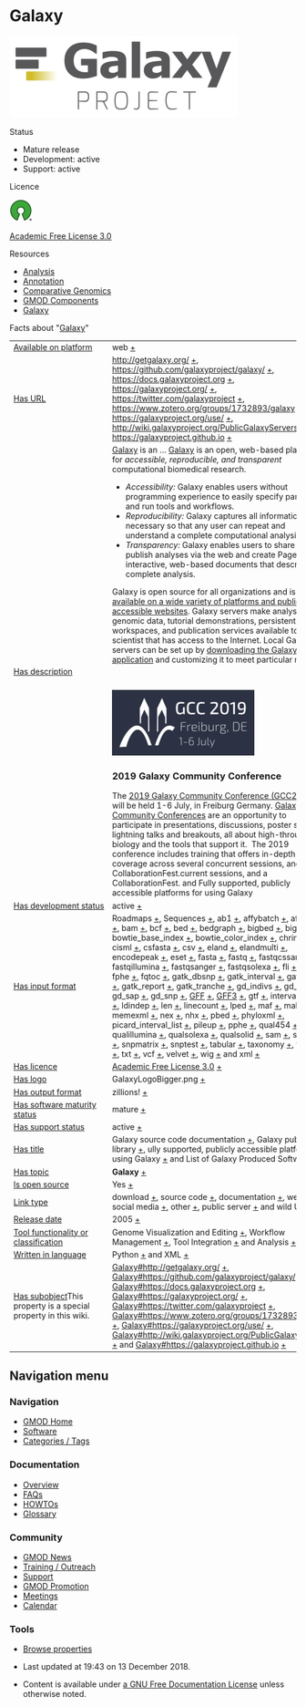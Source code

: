 <span id="top"></span>

# <span dir="auto">Galaxy</span>

<img
src="https://raw.githubusercontent.com/GMOD/gmod.github.io/main/mediawiki/images/thumb/c/c7/GalaxyLogoBigger.png/400px-GalaxyLogoBigger.png"
srcset="https://raw.githubusercontent.com/GMOD/gmod.github.io/main/mediawiki/images/thumb/c/c7/GalaxyLogoBigger.png/600px-GalaxyLogoBigger.png 1.5x, https://raw.githubusercontent.com/GMOD/gmod.github.io/main/mediawiki/images/thumb/c/c7/GalaxyLogoBigger.png/800px-GalaxyLogoBigger.png 2x"
width="400" height="142" alt="Galaxy logo" />

Status

- Mature release
- Development: active
- Support: active

Licence

<a href="http://opensource.org/" rel="nofollow"><img
src="https://raw.githubusercontent.com/GMOD/gmod.github.io/main/mediawiki/images/thumb/6/66/Osi_symbol.png/40px-Osi_symbol.png"
srcset="https://raw.githubusercontent.com/GMOD/gmod.github.io/main/mediawiki/images/thumb/6/66/Osi_symbol.png/60px-Osi_symbol.png 1.5x, https://raw.githubusercontent.com/GMOD/gmod.github.io/main/mediawiki/images/thumb/6/66/Osi_symbol.png/80px-Osi_symbol.png 2x"
width="40" height="39" alt="} is open source" /></a>

<a href="http://opensource.org/licenses/AFL-3.0" class="external text"
rel="nofollow">Academic Free License 3.0</a>

Resources

- [Analysis](Category%253AAnalysis "Category%253AAnalysis")
- [Annotation](Category%253AAnnotation "Category%253AAnnotation")
- [Comparative
  Genomics](Category%253AComparative_Genomics "Category%253AComparative Genomics")
- [GMOD Components](Category%253AGMOD_Components "Category%253AGMOD Components")
- [Galaxy](Category%253AGalaxy "Category%253AGalaxy")

<span class="smwfactboxhead">Facts about
"<span class="swmfactboxheadbrowse">[Galaxy](Special%253ABrowse/Galaxy "Special%253ABrowse/Galaxy")</span>"</span>

<table class="smwfacttable">
<colgroup>
<col style="width: 50%" />
<col style="width: 50%" />
</colgroup>
<tbody>
<tr class="odd row-odd">
<td class="smwpropname"><a href="Property%253AAvailable_on_platform"
title="Property:Available on platform">Available on platform</a></td>
<td class="smwprops">web <span class="smwsearch"><a
href="Special%253ASearchByProperty/Available-20on-20platform/web"
title="Special%253ASearchByProperty/Available-20on-20platform/web">+</a></span></td>
</tr>
<tr class="even row-even">
<td class="smwpropname"><a href="Property%253AHas_URL"
title="Property:Has URL">Has URL</a></td>
<td class="smwprops"><a href="http://getgalaxy.org/"
class="external free" rel="nofollow">http://getgalaxy.org/</a> <span
class="smwsearch"><a
href="Special%253ASearchByProperty/Has-20URL/http%253A-2F-2Fgetgalaxy.org-2F"
title="Special%253ASearchByProperty/Has-20URL/http%253A-2F-2Fgetgalaxy.org-2F">+</a></span>,
<a href="https://github.com/galaxyproject/galaxy/" class="external free"
rel="nofollow">https://github.com/galaxyproject/galaxy/</a> <span
class="smwsearch"><a
href="Special%253ASearchByProperty/Has-20URL/https%253A-2F-2Fgithub.com-2Fgalaxyproject-2Fgalaxy-2F"
title="Special%253ASearchByProperty/Has-20URL/https%253A-2F-2Fgithub.com-2Fgalaxyproject-2Fgalaxy-2F">+</a></span>,
<a href="https://docs.galaxyproject.org" class="external free"
rel="nofollow">https://docs.galaxyproject.org</a> <span
class="smwsearch"><a
href="Special%253ASearchByProperty/Has-20URL/https%253A-2F-2Fdocs.galaxyproject.org"
title="Special%253ASearchByProperty/Has-20URL/https%253A-2F-2Fdocs.galaxyproject.org">+</a></span>,
<a href="https://galaxyproject.org/" class="external free"
rel="nofollow">https://galaxyproject.org/</a> <span class="smwsearch"><a
href="Special%253ASearchByProperty/Has-20URL/https%253A-2F-2Fgalaxyproject.org-2F"
title="Special%253ASearchByProperty/Has-20URL/https%253A-2F-2Fgalaxyproject.org-2F">+</a></span>,
<a href="https://twitter.com/galaxyproject" class="external free"
rel="nofollow">https://twitter.com/galaxyproject</a> <span
class="smwsearch"><a
href="Special%253ASearchByProperty/Has-20URL/https%253A-2F-2Ftwitter.com-2Fgalaxyproject"
title="Special%253ASearchByProperty/Has-20URL/https%253A-2F-2Ftwitter.com-2Fgalaxyproject">+</a></span>,
<a href="https://www.zotero.org/groups/1732893/galaxy"
class="external free"
rel="nofollow">https://www.zotero.org/groups/1732893/galaxy</a> <span
class="smwsearch"><a
href="Special%253ASearchByProperty/Has-20URL/https%253A-2F-2Fwww.zotero.org-2Fgroups-2F1732893-2Fgalaxy"
title="Special%253ASearchByProperty/Has-20URL/https%253A-2F-2Fwww.zotero.org-2Fgroups-2F1732893-2Fgalaxy">+</a></span>,
<a href="https://galaxyproject.org/use/" class="external free"
rel="nofollow">https://galaxyproject.org/use/</a> <span
class="smwsearch"><a
href="Special%253ASearchByProperty/Has-20URL/https%253A-2F-2Fgalaxyproject.org-2Fuse-2F"
title="Special%253ASearchByProperty/Has-20URL/https%253A-2F-2Fgalaxyproject.org-2Fuse-2F">+</a></span>,
<a href="http://wiki.galaxyproject.org/PublicGalaxyServers"
class="external free"
rel="nofollow">http://wiki.galaxyproject.org/PublicGalaxyServers</a>
<span class="smwsearch"><a
href="Special%253ASearchByProperty/Has-20URL/http%253A-2F-2Fwiki.galaxyproject.org-2FPublicGalaxyServers"
title="Special%253ASearchByProperty/Has-20URL/http%253A-2F-2Fwiki.galaxyproject.org-2FPublicGalaxyServers">+</a></span>
and <a href="https://galaxyproject.github.io" class="external free"
rel="nofollow">https://galaxyproject.github.io</a> <span
class="smwsearch"><a
href="Special%253ASearchByProperty/Has-20URL/https%253A-2F-2Fgalaxyproject.github.io"
title="Special%253ASearchByProperty/Has-20URL/https%253A-2F-2Fgalaxyproject.github.io">+</a></span></td>
</tr>
<tr class="odd row-odd">
<td class="smwpropname"><a href="Property%253AHas_description"
title="Property:Has description">Has description</a></td>
<td class="smwprops"><a href="https://galaxyproject.org/"
class="external text" rel="nofollow">Galaxy</a> is an <span
class="smw-highlighter" data-type="2" data-state="persistent"
data-title="Information"><span class="smwtext"> … </span><span
class="smwttcontent"><a href="https://galaxyproject.org/"
class="external text" rel="nofollow">Galaxy</a> is an open, web-based
platform for <em>accessible, reproducible, and transparent</em>
computational biomedical research. </span></span>
<ul>
<li><em>Accessibility:</em> Galaxy enables users without programming
experience to easily specify parameters and run tools and
workflows.</li>
<li><em>Reproducibility:</em> Galaxy captures all information necessary
so that any user can repeat and understand a complete computational
analysis.</li>
<li><em>Transparency:</em> Galaxy enables users to share and publish
analyses via the web and create Pages--interactive, web-based documents
that describe a complete analysis.</li>
</ul>
<p>Galaxy is open source for all organizations and is <a
href="https://galaxyproject.org/use/" class="external text"
rel="nofollow">available on a wide variety of platforms and publicly
accessible websites</a>. Galaxy servers make analysis tools, genomic
data, tutorial demonstrations, persistent workspaces, and publication
services available to any scientist that has access to the Internet.
Local Galaxy servers can be set up by <a href="http://getgalaxy.org/"
class="external text" rel="nofollow">downloading the Galaxy
application</a> and customizing it to meet particular needs.</p>
<p><br />
</p>

<img
src="https://raw.githubusercontent.com/GMOD/gmod.github.io/main/mediawiki/images/thumb/e/ed/GCC2019Logo.png/250px-GCC2019Logo.png"
srcset="https://raw.githubusercontent.com/GMOD/gmod.github.io/main/mediawiki/images/e/ed/GCC2019Logo.png 1.5x, https://raw.githubusercontent.com/GMOD/gmod.github.io/main/mediawiki/images/e/ed/GCC2019Logo.png 2x"
width="250" height="115"
alt="link=https://galaxyproject.org/events/gcc2019/ 2019 Galaxy Community Conference" />

<h3 id="galaxy-community-conferenceedit"><span
id="2019_Galaxy_Community_Conference" class="mw-headline">2019 Galaxy
Community Conference</span>
</span></h3>
The <a href="https://galaxyproject.org/events/gcc2019"
class="external text" rel="nofollow">2019 Galaxy Community Conference
(GCC2019)</a> will be held 1-6 July, in Freiburg Germany. <a
href="https://galaxyproejct.org/gcc2" class="external text"
rel="nofollow">Galaxy Community Conferences</a> are an opportunity to
participate in presentations, discussions, poster sessions, lightning
talks and breakouts, all about high-throughput biology and the tools
that support it.  The 2019 conference includes training that offers
in-depth topic coverage across several concurrent sessions, and a
CollaborationFest.current sessions, and a CollaborationFest.  and Fully supported,
publicly accessible platforms for using Galaxy </td>
</tr>
<tr class="even row-even">
<td class="smwpropname"><a href="Property%253AHas_development_status"
title="Property:Has development status">Has development status</a></td>
<td class="smwprops">active <span class="smwsearch"><a
href="Special%253ASearchByProperty/Has-20development-20status/active"
title="Special%253ASearchByProperty/Has-20development-20status/active">+</a></span></td>
</tr>
<tr class="odd row-odd">
<td class="smwpropname"><a href="Property%253AHas_input_format"
title="Property:Has input format">Has input format</a></td>
<td class="smwprops">Roadmaps <span class="smwsearch"><a
href="Special%253ASearchByProperty/Has-20input-20format/Roadmaps"
title="Special%253ASearchByProperty/Has-20input-20format/Roadmaps">+</a></span>,
Sequences <span class="smwsearch"><a
href="Special%253ASearchByProperty/Has-20input-20format/Sequences"
title="Special%253ASearchByProperty/Has-20input-20format/Sequences">+</a></span>,
ab1 <span class="smwsearch"><a
href="Special%253ASearchByProperty/Has-20input-20format/ab1"
title="Special%253ASearchByProperty/Has-20input-20format/ab1">+</a></span>,
affybatch <span class="smwsearch"><a
href="Special%253ASearchByProperty/Has-20input-20format/affybatch"
title="Special%253ASearchByProperty/Has-20input-20format/affybatch">+</a></span>,
afg <span class="smwsearch"><a
href="Special%253ASearchByProperty/Has-20input-20format/afg"
title="Special%253ASearchByProperty/Has-20input-20format/afg">+</a></span>,
axt <span class="smwsearch"><a
href="Special%253ASearchByProperty/Has-20input-20format/axt"
title="Special%253ASearchByProperty/Has-20input-20format/axt">+</a></span>,
bam <span class="smwsearch"><a
href="Special%253ASearchByProperty/Has-20input-20format/bam"
title="Special%253ASearchByProperty/Has-20input-20format/bam">+</a></span>,
bcf <span class="smwsearch"><a
href="Special%253ASearchByProperty/Has-20input-20format/bcf"
title="Special%253ASearchByProperty/Has-20input-20format/bcf">+</a></span>,
bed <span class="smwsearch"><a
href="Special%253ASearchByProperty/Has-20input-20format/bed"
title="Special%253ASearchByProperty/Has-20input-20format/bed">+</a></span>,
bedgraph <span class="smwsearch"><a
href="Special%253ASearchByProperty/Has-20input-20format/bedgraph"
title="Special%253ASearchByProperty/Has-20input-20format/bedgraph">+</a></span>,
bigbed <span class="smwsearch"><a
href="Special%253ASearchByProperty/Has-20input-20format/bigbed"
title="Special%253ASearchByProperty/Has-20input-20format/bigbed">+</a></span>,
bigwig <span class="smwsearch"><a
href="Special%253ASearchByProperty/Has-20input-20format/bigwig"
title="Special%253ASearchByProperty/Has-20input-20format/bigwig">+</a></span>,
bowtie_base_index <span class="smwsearch"><a
href="Special%253ASearchByProperty/Has-20input-20format/bowtie_base_index"
title="Special%253ASearchByProperty/Has-20input-20format/bowtie base index">+</a></span>,
bowtie_color_index <span class="smwsearch"><a
href="Special%253ASearchByProperty/Has-20input-20format/bowtie_color_index"
title="Special%253ASearchByProperty/Has-20input-20format/bowtie color index">+</a></span>,
chrint <span class="smwsearch"><a
href="Special%253ASearchByProperty/Has-20input-20format/chrint"
title="Special%253ASearchByProperty/Has-20input-20format/chrint">+</a></span>,
cisml <span class="smwsearch"><a
href="Special%253ASearchByProperty/Has-20input-20format/cisml"
title="Special%253ASearchByProperty/Has-20input-20format/cisml">+</a></span>,
csfasta <span class="smwsearch"><a
href="Special%253ASearchByProperty/Has-20input-20format/csfasta"
title="Special%253ASearchByProperty/Has-20input-20format/csfasta">+</a></span>,
csv <span class="smwsearch"><a
href="Special%253ASearchByProperty/Has-20input-20format/csv"
title="Special%253ASearchByProperty/Has-20input-20format/csv">+</a></span>,
eland <span class="smwsearch"><a
href="Special%253ASearchByProperty/Has-20input-20format/eland"
title="Special%253ASearchByProperty/Has-20input-20format/eland">+</a></span>,
elandmulti <span class="smwsearch"><a
href="Special%253ASearchByProperty/Has-20input-20format/elandmulti"
title="Special%253ASearchByProperty/Has-20input-20format/elandmulti">+</a></span>,
encodepeak <span class="smwsearch"><a
href="Special%253ASearchByProperty/Has-20input-20format/encodepeak"
title="Special%253ASearchByProperty/Has-20input-20format/encodepeak">+</a></span>,
eset <span class="smwsearch"><a
href="Special%253ASearchByProperty/Has-20input-20format/eset"
title="Special%253ASearchByProperty/Has-20input-20format/eset">+</a></span>,
fasta <span class="smwsearch"><a
href="Special%253ASearchByProperty/Has-20input-20format/fasta"
title="Special%253ASearchByProperty/Has-20input-20format/fasta">+</a></span>,
fastq <span class="smwsearch"><a
href="Special%253ASearchByProperty/Has-20input-20format/fastq"
title="Special%253ASearchByProperty/Has-20input-20format/fastq">+</a></span>,
fastqcssanger <span class="smwsearch"><a
href="Special%253ASearchByProperty/Has-20input-20format/fastqcssanger"
title="Special%253ASearchByProperty/Has-20input-20format/fastqcssanger">+</a></span>,
fastqillumina <span class="smwsearch"><a
href="Special%253ASearchByProperty/Has-20input-20format/fastqillumina"
title="Special%253ASearchByProperty/Has-20input-20format/fastqillumina">+</a></span>,
fastqsanger <span class="smwsearch"><a
href="Special%253ASearchByProperty/Has-20input-20format/fastqsanger"
title="Special%253ASearchByProperty/Has-20input-20format/fastqsanger">+</a></span>,
fastqsolexa <span class="smwsearch"><a
href="Special%253ASearchByProperty/Has-20input-20format/fastqsolexa"
title="Special%253ASearchByProperty/Has-20input-20format/fastqsolexa">+</a></span>,
fli <span class="smwsearch"><a
href="Special%253ASearchByProperty/Has-20input-20format/fli"
title="Special%253ASearchByProperty/Has-20input-20format/fli">+</a></span>,
fped <span class="smwsearch"><a
href="Special%253ASearchByProperty/Has-20input-20format/fped"
title="Special%253ASearchByProperty/Has-20input-20format/fped">+</a></span>,
fphe <span class="smwsearch"><a
href="Special%253ASearchByProperty/Has-20input-20format/fphe"
title="Special%253ASearchByProperty/Has-20input-20format/fphe">+</a></span>,
fqtoc <span class="smwsearch"><a
href="Special%253ASearchByProperty/Has-20input-20format/fqtoc"
title="Special%253ASearchByProperty/Has-20input-20format/fqtoc">+</a></span>,
gatk_dbsnp <span class="smwsearch"><a
href="Special%253ASearchByProperty/Has-20input-20format/gatk_dbsnp"
title="Special%253ASearchByProperty/Has-20input-20format/gatk dbsnp">+</a></span>,
gatk_interval <span class="smwsearch"><a
href="Special%253ASearchByProperty/Has-20input-20format/gatk_interval"
title="Special%253ASearchByProperty/Has-20input-20format/gatk interval">+</a></span>,
gatk_recal <span class="smwsearch"><a
href="Special%253ASearchByProperty/Has-20input-20format/gatk_recal"
title="Special%253ASearchByProperty/Has-20input-20format/gatk recal">+</a></span>,
gatk_report <span class="smwsearch"><a
href="Special%253ASearchByProperty/Has-20input-20format/gatk_report"
title="Special%253ASearchByProperty/Has-20input-20format/gatk report">+</a></span>,
gatk_tranche <span class="smwsearch"><a
href="Special%253ASearchByProperty/Has-20input-20format/gatk_tranche"
title="Special%253ASearchByProperty/Has-20input-20format/gatk tranche">+</a></span>,
gd_indivs <span class="smwsearch"><a
href="Special%253ASearchByProperty/Has-20input-20format/gd_indivs"
title="Special%253ASearchByProperty/Has-20input-20format/gd indivs">+</a></span>,
gd_ped <span class="smwsearch"><a
href="Special%253ASearchByProperty/Has-20input-20format/gd_ped"
title="Special%253ASearchByProperty/Has-20input-20format/gd ped">+</a></span>,
gd_sap <span class="smwsearch"><a
href="Special%253ASearchByProperty/Has-20input-20format/gd_sap"
title="Special%253ASearchByProperty/Has-20input-20format/gd sap">+</a></span>,
gd_snp <span class="smwsearch"><a
href="Special%253ASearchByProperty/Has-20input-20format/gd_snp"
title="Special%253ASearchByProperty/Has-20input-20format/gd snp">+</a></span>,
<a href="GFF" title="GFF">GFF</a> <span class="smwsearch"><a
href="Special%253ASearchByProperty/Has-20input-20format/-5B-5BGFF-5D-5D"
title="Special%253ASearchByProperty/Has-20input-20format/-5B-5BGFF-5D-5D">+</a></span>,
<a href="GFF3" title="GFF3">GFF3</a> <span class="smwsearch"><a
href="Special%253ASearchByProperty/Has-20input-20format/-5B-5BGFF3-5D-5D"
title="Special%253ASearchByProperty/Has-20input-20format/-5B-5BGFF3-5D-5D">+</a></span>,
gtf <span class="smwsearch"><a
href="Special%253ASearchByProperty/Has-20input-20format/gtf"
title="Special%253ASearchByProperty/Has-20input-20format/gtf">+</a></span>,
interval <span class="smwsearch"><a
href="Special%253ASearchByProperty/Has-20input-20format/interval"
title="Special%253ASearchByProperty/Has-20input-20format/interval">+</a></span>,
lav <span class="smwsearch"><a
href="Special%253ASearchByProperty/Has-20input-20format/lav"
title="Special%253ASearchByProperty/Has-20input-20format/lav">+</a></span>,
ldindep <span class="smwsearch"><a
href="Special%253ASearchByProperty/Has-20input-20format/ldindep"
title="Special%253ASearchByProperty/Has-20input-20format/ldindep">+</a></span>,
len <span class="smwsearch"><a
href="Special%253ASearchByProperty/Has-20input-20format/len"
title="Special%253ASearchByProperty/Has-20input-20format/len">+</a></span>,
linecount <span class="smwsearch"><a
href="Special%253ASearchByProperty/Has-20input-20format/linecount"
title="Special%253ASearchByProperty/Has-20input-20format/linecount">+</a></span>,
lped <span class="smwsearch"><a
href="Special%253ASearchByProperty/Has-20input-20format/lped"
title="Special%253ASearchByProperty/Has-20input-20format/lped">+</a></span>,
maf <span class="smwsearch"><a
href="Special%253ASearchByProperty/Has-20input-20format/maf"
title="Special%253ASearchByProperty/Has-20input-20format/maf">+</a></span>,
malist <span class="smwsearch"><a
href="Special%253ASearchByProperty/Has-20input-20format/malist"
title="Special%253ASearchByProperty/Has-20input-20format/malist">+</a></span>,
memexml <span class="smwsearch"><a
href="Special%253ASearchByProperty/Has-20input-20format/memexml"
title="Special%253ASearchByProperty/Has-20input-20format/memexml">+</a></span>,
nex <span class="smwsearch"><a
href="Special%253ASearchByProperty/Has-20input-20format/nex"
title="Special%253ASearchByProperty/Has-20input-20format/nex">+</a></span>,
nhx <span class="smwsearch"><a
href="Special%253ASearchByProperty/Has-20input-20format/nhx"
title="Special%253ASearchByProperty/Has-20input-20format/nhx">+</a></span>,
pbed <span class="smwsearch"><a
href="Special%253ASearchByProperty/Has-20input-20format/pbed"
title="Special%253ASearchByProperty/Has-20input-20format/pbed">+</a></span>,
phyloxml <span class="smwsearch"><a
href="Special%253ASearchByProperty/Has-20input-20format/phyloxml"
title="Special%253ASearchByProperty/Has-20input-20format/phyloxml">+</a></span>,
picard_interval_list <span class="smwsearch"><a
href="Special%253ASearchByProperty/Has-20input-20format/picard_interval_list"
title="Special%253ASearchByProperty/Has-20input-20format/picard interval list">+</a></span>,
pileup <span class="smwsearch"><a
href="Special%253ASearchByProperty/Has-20input-20format/pileup"
title="Special%253ASearchByProperty/Has-20input-20format/pileup">+</a></span>,
pphe <span class="smwsearch"><a
href="Special%253ASearchByProperty/Has-20input-20format/pphe"
title="Special%253ASearchByProperty/Has-20input-20format/pphe">+</a></span>,
qual454 <span class="smwsearch"><a
href="Special%253ASearchByProperty/Has-20input-20format/qual454"
title="Special%253ASearchByProperty/Has-20input-20format/qual454">+</a></span>,
qualillumina <span class="smwsearch"><a
href="Special%253ASearchByProperty/Has-20input-20format/qualillumina"
title="Special%253ASearchByProperty/Has-20input-20format/qualillumina">+</a></span>,
qualsolexa <span class="smwsearch"><a
href="Special%253ASearchByProperty/Has-20input-20format/qualsolexa"
title="Special%253ASearchByProperty/Has-20input-20format/qualsolexa">+</a></span>,
qualsolid <span class="smwsearch"><a
href="Special%253ASearchByProperty/Has-20input-20format/qualsolid"
title="Special%253ASearchByProperty/Has-20input-20format/qualsolid">+</a></span>,
sam <span class="smwsearch"><a
href="Special%253ASearchByProperty/Has-20input-20format/sam"
title="Special%253ASearchByProperty/Has-20input-20format/sam">+</a></span>,
scf <span class="smwsearch"><a
href="Special%253ASearchByProperty/Has-20input-20format/scf"
title="Special%253ASearchByProperty/Has-20input-20format/scf">+</a></span>,
sff <span class="smwsearch"><a
href="Special%253ASearchByProperty/Has-20input-20format/sff"
title="Special%253ASearchByProperty/Has-20input-20format/sff">+</a></span>,
snpmatrix <span class="smwsearch"><a
href="Special%253ASearchByProperty/Has-20input-20format/snpmatrix"
title="Special%253ASearchByProperty/Has-20input-20format/snpmatrix">+</a></span>,
snptest <span class="smwsearch"><a
href="Special%253ASearchByProperty/Has-20input-20format/snptest"
title="Special%253ASearchByProperty/Has-20input-20format/snptest">+</a></span>,
tabular <span class="smwsearch"><a
href="Special%253ASearchByProperty/Has-20input-20format/tabular"
title="Special%253ASearchByProperty/Has-20input-20format/tabular">+</a></span>,
taxonomy <span class="smwsearch"><a
href="Special%253ASearchByProperty/Has-20input-20format/taxonomy"
title="Special%253ASearchByProperty/Has-20input-20format/taxonomy">+</a></span>,
twobit <span class="smwsearch"><a
href="Special%253ASearchByProperty/Has-20input-20format/twobit"
title="Special%253ASearchByProperty/Has-20input-20format/twobit">+</a></span>,
txt <span class="smwsearch"><a
href="Special%253ASearchByProperty/Has-20input-20format/txt"
title="Special%253ASearchByProperty/Has-20input-20format/txt">+</a></span>,
vcf <span class="smwsearch"><a
href="Special%253ASearchByProperty/Has-20input-20format/vcf"
title="Special%253ASearchByProperty/Has-20input-20format/vcf">+</a></span>,
velvet <span class="smwsearch"><a
href="Special%253ASearchByProperty/Has-20input-20format/velvet"
title="Special%253ASearchByProperty/Has-20input-20format/velvet">+</a></span>,
wig <span class="smwsearch"><a
href="Special%253ASearchByProperty/Has-20input-20format/wig"
title="Special%253ASearchByProperty/Has-20input-20format/wig">+</a></span>
and xml <span class="smwsearch"><a
href="Special%253ASearchByProperty/Has-20input-20format/xml"
title="Special%253ASearchByProperty/Has-20input-20format/xml">+</a></span></td>
</tr>
<tr class="even row-even">
<td class="smwpropname"><a href="Property%253AHas_licence"
title="Property:Has licence">Has licence</a></td>
<td class="smwprops"><a href="http://opensource.org/licenses/AFL-3.0"
class="external text" rel="nofollow">Academic Free License 3.0</a> <span
class="smwsearch"><a
href="Special%253ASearchByProperty/Has-20licence/-5Bhttp%253A-2F-2Fopensource.org-2Flicenses-2FAFL-2D3.0-20Academic-20Free-20License-203.0-5D"
title="Special%253ASearchByProperty/Has-20licence/-5Bhttp%253A-2F-2Fopensource.org-2Flicenses-2FAFL-2D3.0-20Academic-20Free-20License-203.0-5D">+</a></span></td>
</tr>
<tr class="odd row-odd">
<td class="smwpropname"><a href="Property%253AHas_logo"
title="Property:Has logo">Has logo</a></td>
<td class="smwprops">GalaxyLogoBigger.png <span class="smwsearch"><a
href="Special%253ASearchByProperty/Has-20logo/GalaxyLogoBigger.png"
title="Special%253ASearchByProperty/Has-20logo/GalaxyLogoBigger.png">+</a></span></td>
</tr>
<tr class="even row-even">
<td class="smwpropname"><a href="Property%253AHas_output_format"
title="Property:Has output format">Has output format</a></td>
<td class="smwprops">zillions! <span class="smwsearch"><a
href="Special%253ASearchByProperty/Has-20output-20format/zillions!"
title="Special%253ASearchByProperty/Has-20output-20format/zillions!">+</a></span></td>
</tr>
<tr class="odd row-odd">
<td class="smwpropname"><a href="Property%253AHas_software_maturity_status"
title="Property:Has software maturity status">Has software maturity
status</a></td>
<td class="smwprops">mature <span class="smwsearch"><a
href="Special%253ASearchByProperty/Has-20software-20maturity-20status/mature"
title="Special%253ASearchByProperty/Has-20software-20maturity-20status/mature">+</a></span></td>
</tr>
<tr class="even row-even">
<td class="smwpropname"><a href="Property%253AHas_support_status"
title="Property:Has support status">Has support status</a></td>
<td class="smwprops">active <span class="smwsearch"><a
href="Special%253ASearchByProperty/Has-20support-20status/active"
title="Special%253ASearchByProperty/Has-20support-20status/active">+</a></span></td>
</tr>
<tr class="odd row-odd">
<td class="smwpropname"><a href="Property%253AHas_title"
title="Property:Has title">Has title</a></td>
<td class="smwprops">Galaxy source code documentation <span
class="smwsearch"><a
href="Special%253ASearchByProperty/Has-20title/Galaxy-20source-20code-20documentation"
title="Special%253ASearchByProperty/Has-20title/Galaxy-20source-20code-20documentation">+</a></span>,
Galaxy publication library <span class="smwsearch"><a
href="Special%253ASearchByProperty/Has-20title/Galaxy-20publication-20library"
title="Special%253ASearchByProperty/Has-20title/Galaxy-20publication-20library">+</a></span>,
ully supported, publicly accessible platforms for using Galaxy <span
class="smwsearch"><a
href="Special%253ASearchByProperty/Has-20title/ully-20supported,-20publicly-20accessible-20platforms-20for-20using-20Galaxy"
title="Special%253ASearchByProperty/Has-20title/ully-20supported,-20publicly-20accessible-20platforms-20for-20using-20Galaxy">+</a></span>
and List of Galaxy Produced Software <span class="smwsearch"><a
href="Special%253ASearchByProperty/Has-20title/List-20of-20Galaxy-20Produced-20Software"
title="Special%253ASearchByProperty/Has-20title/List-20of-20Galaxy-20Produced-20Software">+</a></span></td>
</tr>
<tr class="even row-even">
<td class="smwpropname"><a href="Property%253AHas_topic"
title="Property:Has topic">Has topic</a></td>
<td class="smwprops"><strong>Galaxy</strong> <span class="smwsearch"><a
href="Special%253ASearchByProperty/Has-20topic/Galaxy"
title="Special%253ASearchByProperty/Has-20topic/Galaxy">+</a></span></td>
</tr>
<tr class="odd row-odd">
<td class="smwpropname"><a href="Property%253AIs_open_source"
title="Property:Is open source">Is open source</a></td>
<td class="smwprops">Yes <span class="smwsearch"><a
href="Special%253ASearchByProperty/Is-20open-20source/Yes"
title="Special%253ASearchByProperty/Is-20open-20source/Yes">+</a></span></td>
</tr>
<tr class="even row-even">
<td class="smwpropname"><a href="Property%253ALink_type"
title="Property:Link type">Link type</a></td>
<td class="smwprops">download <span class="smwsearch"><a
href="Special%253ASearchByProperty/Link-20type/download"
title="Special%253ASearchByProperty/Link-20type/download">+</a></span>,
source code <span class="smwsearch"><a
href="Special%253ASearchByProperty/Link-20type/source-20code"
title="Special%253ASearchByProperty/Link-20type/source-20code">+</a></span>,
documentation <span class="smwsearch"><a
href="Special%253ASearchByProperty/Link-20type/documentation"
title="Special%253ASearchByProperty/Link-20type/documentation">+</a></span>,
website <span class="smwsearch"><a
href="Special%253ASearchByProperty/Link-20type/website"
title="Special%253ASearchByProperty/Link-20type/website">+</a></span>,
social media <span class="smwsearch"><a
href="Special%253ASearchByProperty/Link-20type/social-20media"
title="Special%253ASearchByProperty/Link-20type/social-20media">+</a></span>,
other <span class="smwsearch"><a
href="Special%253ASearchByProperty/Link-20type/other"
title="Special%253ASearchByProperty/Link-20type/other">+</a></span>, public
server <span class="smwsearch"><a
href="Special%253ASearchByProperty/Link-20type/public-20server"
title="Special%253ASearchByProperty/Link-20type/public-20server">+</a></span>
and wild URL <span class="smwsearch"><a
href="Special%253ASearchByProperty/Link-20type/wild-20URL"
title="Special%253ASearchByProperty/Link-20type/wild-20URL">+</a></span></td>
</tr>
<tr class="odd row-odd">
<td class="smwpropname"><a href="Property%253ARelease_date"
title="Property:Release date">Release date</a></td>
<td class="smwprops">2005 <span class="smwsearch"><a
href="Special%253ASearchByProperty/Release-20date/2005"
title="Special%253ASearchByProperty/Release-20date/2005">+</a></span></td>
</tr>
<tr class="even row-even">
<td class="smwpropname"><a
href="Property%253ATool_functionality_or_classification"
title="Property:Tool functionality or classification">Tool functionality or
classification</a></td>
<td class="smwprops">Genome Visualization and Editing <span
class="smwsearch"><a
href="Special%253ASearchByProperty/Tool-20functionality-20or-20classification/Genome-20Visualization-20and-20Editing"
title="Special%253ASearchByProperty/Tool-20functionality-20or-20classification/Genome-20Visualization-20and-20Editing">+</a></span>,
Workflow Management <span class="smwsearch"><a
href="Special%253ASearchByProperty/Tool-20functionality-20or-20classification/Workflow-20Management"
title="Special%253ASearchByProperty/Tool-20functionality-20or-20classification/Workflow-20Management">+</a></span>,
Tool Integration <span class="smwsearch"><a
href="Special%253ASearchByProperty/Tool-20functionality-20or-20classification/Tool-20Integration"
title="Special%253ASearchByProperty/Tool-20functionality-20or-20classification/Tool-20Integration">+</a></span>
and Analysis <span class="smwsearch"><a
href="Special%253ASearchByProperty/Tool-20functionality-20or-20classification/Analysis"
title="Special%253ASearchByProperty/Tool-20functionality-20or-20classification/Analysis">+</a></span></td>
</tr>
<tr class="odd row-odd">
<td class="smwpropname"><a href="Property%253AWritten_in_language"
title="Property:Written in language">Written in language</a></td>
<td class="smwprops">Python <span class="smwsearch"><a
href="Special%253ASearchByProperty/Written-20in-20language/Python"
title="Special%253ASearchByProperty/Written-20in-20language/Python">+</a></span>
and XML <span class="smwsearch"><a
href="Special%253ASearchByProperty/Written-20in-20language/XML"
title="Special%253ASearchByProperty/Written-20in-20language/XML">+</a></span></td>
</tr>
<tr class="even row-even">
<td class="smwspecname"><span class="smw-highlighter" data-type="1"
data-state="inline" data-title="Property"><span class="smwbuiltin"><a
href="Property%253AHas_subobject" title="Property:Has subobject">Has
subobject</a></span><span class="smwttcontent">This property is a
special property in this wiki.</span></span></td>
<td class="smwspecs"><a href="Galaxy.1#http:.2F.2Fgetgalaxy.org.2F"
title="Galaxy">Galaxy#http://getgalaxy.org/</a> <span
class="smwsearch"><a
href="Special%253ASearchByProperty/Has-20subobject/Galaxy-23http%253A-2F-2Fgetgalaxy.org-2F"
title="Special%253ASearchByProperty/Has-20subobject/Galaxy-23http%253A-2F-2Fgetgalaxy.org-2F">+</a></span>,
<a href="Galaxy.1#https:.2F.2Fgithub.com.2Fgalaxyproject.2Fgalaxy.2F"
title="Galaxy">Galaxy#https://github.com/galaxyproject/galaxy/</a> <span
class="smwsearch"><a
href="Special%253ASearchByProperty/Has-20subobject/Galaxy-23https%253A-2F-2Fgithub.com-2Fgalaxyproject-2Fgalaxy-2F"
title="Special%253ASearchByProperty/Has-20subobject/Galaxy-23https%253A-2F-2Fgithub.com-2Fgalaxyproject-2Fgalaxy-2F">+</a></span>,
<a href="Galaxy.1#https:.2F.2Fdocs.galaxyproject.org"
title="Galaxy">Galaxy#https://docs.galaxyproject.org</a> <span
class="smwsearch"><a
href="Special%253ASearchByProperty/Has-20subobject/Galaxy-23https%253A-2F-2Fdocs.galaxyproject.org"
title="Special%253ASearchByProperty/Has-20subobject/Galaxy-23https%253A-2F-2Fdocs.galaxyproject.org">+</a></span>,
<a href="Galaxy.1#https:.2F.2Fgalaxyproject.org.2F"
title="Galaxy">Galaxy#https://galaxyproject.org/</a> <span
class="smwsearch"><a
href="Special%253ASearchByProperty/Has-20subobject/Galaxy-23https%253A-2F-2Fgalaxyproject.org-2F"
title="Special%253ASearchByProperty/Has-20subobject/Galaxy-23https%253A-2F-2Fgalaxyproject.org-2F">+</a></span>,
<a href="Galaxy.1#https:.2F.2Ftwitter.com.2Fgalaxyproject"
title="Galaxy">Galaxy#https://twitter.com/galaxyproject</a> <span
class="smwsearch"><a
href="Special%253ASearchByProperty/Has-20subobject/Galaxy-23https%253A-2F-2Ftwitter.com-2Fgalaxyproject"
title="Special%253ASearchByProperty/Has-20subobject/Galaxy-23https%253A-2F-2Ftwitter.com-2Fgalaxyproject">+</a></span>,
<a
href="Galaxy.1#https:.2F.2Fwww.zotero.org.2Fgroups.2F1732893.2Fgalaxy"
title="Galaxy">Galaxy#https://www.zotero.org/groups/1732893/galaxy</a>
<span class="smwsearch"><a
href="Special%253ASearchByProperty/Has-20subobject/Galaxy-23https%253A-2F-2Fwww.zotero.org-2Fgroups-2F1732893-2Fgalaxy"
title="Special%253ASearchByProperty/Has-20subobject/Galaxy-23https%253A-2F-2Fwww.zotero.org-2Fgroups-2F1732893-2Fgalaxy">+</a></span>,
<a href="Galaxy.1#https:.2F.2Fgalaxyproject.org.2Fuse.2F"
title="Galaxy">Galaxy#https://galaxyproject.org/use/</a> <span
class="smwsearch"><a
href="Special%253ASearchByProperty/Has-20subobject/Galaxy-23https%253A-2F-2Fgalaxyproject.org-2Fuse-2F"
title="Special%253ASearchByProperty/Has-20subobject/Galaxy-23https%253A-2F-2Fgalaxyproject.org-2Fuse-2F">+</a></span>,
<a
href="Galaxy.1#http:.2F.2Fwiki.galaxyproject.org.2FPublicGalaxyServers"
title="Galaxy">Galaxy#http://wiki.galaxyproject.org/PublicGalaxyServers</a>
<span class="smwsearch"><a
href="Special%253ASearchByProperty/Has-20subobject/Galaxy-23http%253A-2F-2Fwiki.galaxyproject.org-2FPublicGalaxyServers"
title="Special%253ASearchByProperty/Has-20subobject/Galaxy-23http%253A-2F-2Fwiki.galaxyproject.org-2FPublicGalaxyServers">+</a></span>
and <a href="Galaxy.1#https:.2F.2Fgalaxyproject.github.io"
title="Galaxy">Galaxy#https://galaxyproject.github.io</a> <span
class="smwsearch"><a
href="Special%253ASearchByProperty/Has-20subobject/Galaxy-23https%253A-2F-2Fgalaxyproject.github.io"
title="Special%253ASearchByProperty/Has-20subobject/Galaxy-23https%253A-2F-2Fgalaxyproject.github.io">+</a></span></td>
</tr>
</tbody>
</table>

## Navigation menu

### Navigation

- <span id="n-GMOD-Home">[GMOD Home](Main_Page)</span>
- <span id="n-Software">[Software](GMOD_Components)</span>
- <span id="n-Categories-.2F-Tags">[Categories /
  Tags](Categories)</span>

### Documentation

- <span id="n-Overview">[Overview](Overview)</span>
- <span id="n-FAQs">[FAQs](Category%253AFAQ)</span>
- <span id="n-HOWTOs">[HOWTOs](Category%253AHOWTO)</span>
- <span id="n-Glossary">[Glossary](Glossary)</span>

### Community

- <span id="n-GMOD-News">[GMOD News](GMOD_News)</span>
- <span id="n-Training-.2F-Outreach">[Training /
  Outreach](Training_and_Outreach)</span>
- <span id="n-Support">[Support](Support)</span>
- <span id="n-GMOD-Promotion">[GMOD Promotion](GMOD_Promotion)</span>
- <span id="n-Meetings">[Meetings](Meetings)</span>
- <span id="n-Calendar">[Calendar](Calendar)</span>

### Tools

- <span id="t-smwbrowselink"><a href="Special%253ABrowse/Galaxy" rel="smw-browse">Browse properties</a></span>

- <span id="footer-info-lastmod">Last updated at 19:43 on 13 December 2018.</span>
<!-- - <span id="footer-info-viewcount">572,976 page views.</span> -->
- <span id="footer-info-copyright">Content is available under
  <a href="http://www.gnu.org/licenses/fdl-1.3.html" class="external"
  rel="nofollow">a GNU Free Documentation License</a> unless otherwise
  noted.</span>

<!-- -->

<!-- -->
